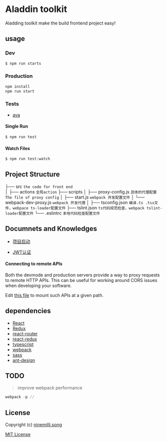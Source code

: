 # Aladdin toolkit

Aladding toolkit make the build frontend project easy!

## usage

### Dev
```bash
$ npm run starts
```

### Production

```bash
npm install
npm run start
```

### Tests

- [ava](https://github.com/avajs/ava)

#### Single Run
```bash
$ npm run test
```

#### Watch Files
```bash
$ npm run test:watch
```

## Project Structure

├── src     `the code for front end`   
│   ├── actions             `全局action`
├── scripts
│   ├── proxy-config.js     `具体的代理配置 The file of proxy config`
│   ├── start.js            `webpack 开发配置文件`
│   └── webpack-dev-proxy.js    `webpack 开发代理`
│
├── tsconfig.json           `编译.ts .tsx文件，webpace ts-loader配置文件`
├── tslint.json             `ts代码规范检查，webpack tslint-loader配置文件`
└── .eslintrc               `本地代码检查配置文件`

## Documnets and Knowledges

* [项目启动](https://github.com/ninemilli-song/Aladdin/wiki/%E9%A1%B9%E7%9B%AE%E5%90%AF%E5%8A%A8%EF%BC%88Run-Project%EF%BC%89)

* [JWT认证](https://github.com/ninemilli-song/Aladdin/wiki/JWT%E8%AE%A4%E8%AF%81)

#### Connecting to remote APIs

Both the devmode and production servers provide a way to proxy requests to
remote HTTP APIs.  This can be useful for working around CORS issues when
developing your software.

Edit [this file](server/proxy-config.js) to mount such APIs at a given path.

## dependencies

* [React](https://facebook.github.io/react/)
* [Redux](http://redux.js.org/)
* [react-router](https://react-guide.github.io/react-router-cn/)
* [react-redux](https://github.com/reactjs/react-redux)
* [typescript](https://www.typescriptlang.org/)
* [webpack](https://webpack.github.io/docs/)
* [sass](http://sass-lang.com/)
* [ant-design](https://ant.design/index-cn)

## TODO

> improve webpack performance

```js
webpack -p //
```

## License

Copyright (c) [ninemilli.song](https://github.com/ninemilli-song)

[MIT License][MIT]

[MIT]: ./LICENSE "Mit License"

